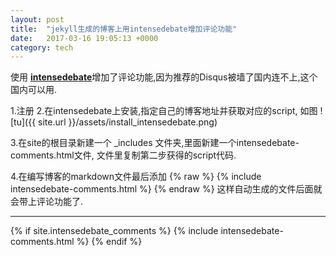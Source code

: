 ```yaml
---
layout: post
title:  "jekyll生成的博客上用intensedebate增加评论功能"
date:   2017-03-16 19:05:13 +0000
category: tech
---
```


使用 [**intensedebate**][intensedebate]增加了评论功能,因为推荐的Disqus被墙了国内连不上,这个国内可以用.

1.注册
2.在intensedebate上安装,指定自己的博客地址并获取对应的script, 如图
![tu]({{ site.url }}/assets/install_intensedebate.png)

3.在site的根目录新建一个 _includes 文件夹,里面新建一个intensedebate-comments.html文件, 文件里复制第二步获得的script代码.

4.在编写博客的markdown文件最后添加
{% raw %} 
  {% include intensedebate-comments.html %}
{% endraw %}
这样自动生成的文件后面就会带上评论功能了.


---
{% if site.intensedebate_comments %}
  {% include intensedebate-comments.html %}
{% endif %}

[intensedebate]: https://intensedebate.com/

